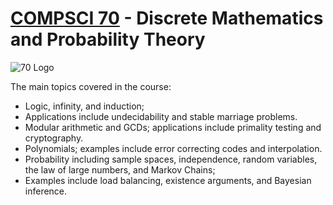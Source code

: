 # [COMPSCI 70](https://www.eecs70.org/) - Discrete Mathematics and Probability Theory
![70 Logo](https://www.eecs70.org/assets/penguin_and_pigeon.png)

The main topics covered in the course: 
- Logic, infinity, and induction;
- Applications include undecidability and stable marriage problems.
- Modular arithmetic and GCDs; applications include primality testing and cryptography.
- Polynomials; examples include error correcting codes and interpolation.
- Probability including sample spaces, independence, random variables, the law of large numbers, and Markov Chains;
- Examples include load balancing, existence arguments, and Bayesian inference.




